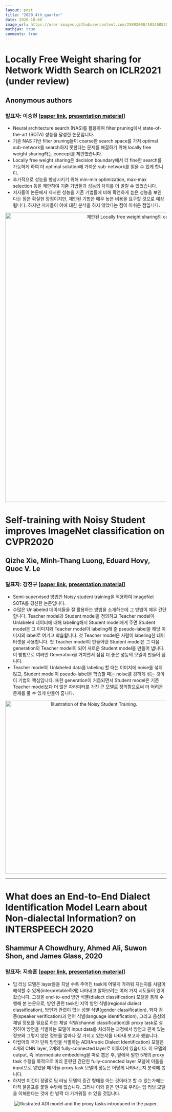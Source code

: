 ```yaml
---
layout: post
title: "2020_4th_quarter"
date: 2020-10-08
image_url: https://user-images.githubusercontent.com/25892000/103460520-16368800-4d5a-11eb-8400-4fe5048f2c7e.png
mathjax: true
comments: true
---
```


# Locally Free Weight sharing for Network Width Search on ICLR2021 (under review)
## Anonymous authors
### 발표자: 이승현 [[paper link](https://openreview.net/forum?id=S0UdquAnr9k), [presentation material](https://trello-attachments.s3.amazonaws.com/5d15b7297b29f54b88064f86/5fb7312bb8c013445c2d5810/791b4cb9cc8809ed73100c1875b0e358/LFWS.pptx)]
- Neural architecture search (NAS)를 활용하여 filter pruning에서 state-of-the-art (SOTA) 성능을 달성한 논문입니다.
- 기존 NAS 기반 filter pruning들이 coarse한 search space를 가져 optimal sub-network를 search하지 못한다는 문제를 해결하기 위해 locally free weight sharing라는 concept를 제안했습니다.
- Locally free weight sharing은 decision boundary에서 더 fine한 search를 가능하게 하여 더 optimal solution에 가까운 sub-network를 얻을 수 있게 합니다.
- 추가적으로 성능을 향상시키기 위해 min-min optimization, max-max selection 등을 제안하여 기존 기법들과 성능의 차이를 더 벌릴 수 있었습니다.
- 저자들이 논문에서 제시한 성능을 기존 기법들에 비해 확연하게 높은 성능을 보인 다는 점은 확실한 장점이지만, 제안된 기법은 매우 높은 비용을 요구할 것으로 예상됩니다. 하지만 저자들이 이에 대한 분석을 하지 않았다는 점이 아쉬운 점입니다.

<p align="center">
<img width="900" alt="제안된 Locally free weight sharing의 conceptural visualization." src="https://user-images.githubusercontent.com/26036843/103463050-cb723b80-4d6c-11eb-913a-b1138673573d.png">
</p>

# Self-training with Noisy Student improves ImageNet classification on CVPR2020
## Qizhe Xie, Minh-Thang Luong, Eduard Hovy, Quoc V. Le
### 발표자: 강진구 [[paper link](https://arxiv.org/pdf/1911.04252.pdf), [presentation material](https://drive.google.com/file/d/1GIAu3CTYjv5Noj6pLGh7em-66MGW_nfW/view)]
- Semi-supervised 방법인 Noisy student training을 적용하여 ImageNet SOTA를 경신한 논문입니다. 
- 수많은 Unlabeled 데이터들을 잘 활용하는 방법을 소개하는데 그 방법이 매우 간단합니다. Teacher model과 Student model을 정의하고 Teacher model이 Unlabeled 데이터에 대해 labeling해서 Student model에게 주면 Student model은 그 이미지와 Teacher model이 labeling해 준 pseudo-label을 해당 이미지의 label로 여기고 학습합니다. 첫 Teacher model은 사람이 labeling한 데이터셋을 사용합니다. 첫 Teacher model이 만들어낸 Student model은 그 다음 generation의 Teacher model이 되어 새로운 Student model을 만들어 냅니다. 이 방법으로 여러번 Generation을 거치면서 점점 더 좋은 성능의 모델이 만들어 집니다.
- Teacher model이 Unlabeled data를 labeling 할 때는 이미지에 noise를 섞지 않고, Student model이 pseudo-label을 학습할 때는 noise를 강하게 섞는 것이 이 기법의 핵심입니다. 또한 generation이 거듭되면서 Student model은 기존 Teacher model보다 더 많은 파라미터를 가진 큰 모델로 정의함으로써 더 어려운 문제를 풀 수 있게 만들어 줍니다. 
<p align="center">
<img width="538" alt="Illustration of the Noisy Student Training." src="https://user-images.githubusercontent.com/25892000/103460520-16368800-4d5a-11eb-8400-4fe5048f2c7e.png">
</p>

***

# What does an End-to-End Dialect Identification Model Learn about Non-dialectal Information? on INTERSPEECH 2020
## Shammur A Chowdhury, Ahmed Ali, Suwon Shon, and James Glass, 2020
### 발표자: 지승훈 [[paper link](http://www.interspeech2020.org/index.php?m=content&c=index&a=show&catid=388&id=401), [presentation material](https://trello-attachments.s3.amazonaws.com/5d15b7297b29f54b88064f86/5fe086f4b5c61f70fcad0eb3/33852bab1b6995e4d8d0bd683ca81ab0/20201223_presentation.pdf)]
- 딥 러닝 모델은 layer들을 지날 수록 주어진 task에 어떻게 가까워 지는지를 사람이 해석할 수 있게(interpretable하게) 나타내고 알아보려는 여러 가지 시도들이 있어 왔습니다. 그것을 end-to-end 방언 식별(dialect classification) 모델을 통해 수행해 본 논문으로, 방언 관련 task인 지역 방언 식별(regional dialect classification), 방언과 관련이 없는 성별 식별(gender classification), 화자 검증(speaker verification)과 언어 식별(language identification), 그리고 음성의 채널 정보를 필요로 하는 채널 식별(channel classification)을 proxy task로 설정하여 방언을 식별하는 모델이 input data를 처리하는 과정에서 방언과 관계 있는 정보와 그렇지 않은 정보를 얼마나 잘 가지고 있는지를 나타내 보고자 했습니다.
- 아랍어의 국가 단위 방언을 식별하는 ADI(Arabic Dialect Identification) 모델은 4개의 CNN layer, 2개의 fully-connected layer로 이루어져 있습니다. 이 모델의 output, 즉 intermediate embedding을 따로 뽑은 후, 앞에서 말한 5개의 proxy task 수행을 목적으로 미리 훈련된 간단한 fully-connected layer 모델에 이들을 input으로 넣었을 때 이들 proxy task 모델의 성능은 어떻게 나타나는지 분석해 봅니다.
- 하지만 이것이 정말로 딥 러닝 모델의 중간 형태를 아는 것이라고 할 수 있는가에는 아직 물음표를 붙일 수밖에 없습니다. 그러나 이와 같은 연구로 우리는 딥 러닝 모델을 이해한다는 것에 한 발짝 더 가까워질 수 있을 것입니다.

<p align="center">
<img alt="Illustrated ADI model and the proxy tasks introduced in the paper." src="https://user-images.githubusercontent.com/54841617/103462065-176db200-4d66-11eb-8ecd-a455b024a929.png">
</p>
